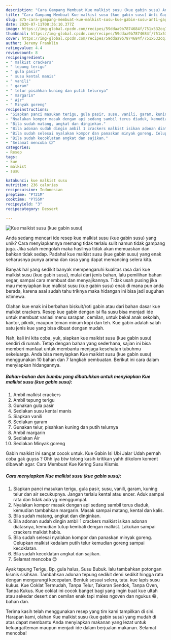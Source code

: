 ```yaml
---
description: "Cara Gampang Membuat Kue malkist susu (kue gabin susu) Anti Gagal"
title: "Cara Gampang Membuat Kue malkist susu (kue gabin susu) Anti Gagal"
slug: 875-cara-gampang-membuat-kue-malkist-susu-kue-gabin-susu-anti-gagal
date: 2020-07-11T08:36:10.377Z
image: https://img-global.cpcdn.com/recipes/59ddaa9b7874684f/751x532cq70/kue-malkist-susu-kue-gabin-susu-foto-resep-utama.jpg
thumbnail: https://img-global.cpcdn.com/recipes/59ddaa9b7874684f/751x532cq70/kue-malkist-susu-kue-gabin-susu-foto-resep-utama.jpg
cover: https://img-global.cpcdn.com/recipes/59ddaa9b7874684f/751x532cq70/kue-malkist-susu-kue-gabin-susu-foto-resep-utama.jpg
author: Jeremy Franklin
ratingvalue: 4.4
reviewcount: 8
recipeingredient:
- " malkist crackers"
- " tepung terigu"
- " gula pasir"
- " susu kental manis"
- " vanili"
- " garam"
- " telur pisahkan kuning dan putih telurnya"
- " margarin"
- " Air"
- " Minyak goreng"
recipeinstructions:
- "Siapkan panci masukan terigu, gula pasir, susu, vanili, garam, kuning telur dan air secukupnya. Jangan terlalu kental atau encer. Aduk sampai rata dan tidak ada yg menggumpal."
- "Nyalakan kompor masak dengan api sedang sambil terus diaduk, kemudian tambahkan margarin. Masak sampai matang, kental dan kalis."
- "Bila sudah matang, angkat dan dinginkan."
- "Bila adonan sudah dingin ambil 1 crackers malkist isikan adonan diatasnya, kemudian tutup kembali dengan malkist. Lakukan sampai crackers malkist habis."
- "Bila sudah selesai nyalakan kompor dan panaskan minyak goreng. Celupkan malkist kedalam putih telur kemudian goreng sampai kecoklatan."
- "Bila sudah kecoklatan angkat dan sajikan."
- "Selamat mencoba 😊"
categories:
- Resep
tags:
- kue
- malkist
- susu

katakunci: kue malkist susu 
nutrition: 236 calories
recipecuisine: Indonesian
preptime: "PT21M"
cooktime: "PT55M"
recipeyield: "3"
recipecategory: Dessert

---
```



![Kue malkist susu (kue gabin susu)](https://img-global.cpcdn.com/recipes/59ddaa9b7874684f/751x532cq70/kue-malkist-susu-kue-gabin-susu-foto-resep-utama.jpg)

Anda sedang mencari ide resep kue malkist susu (kue gabin susu) yang unik? Cara menyiapkannya memang tidak terlalu sulit namun tidak gampang juga. Jika salah mengolah maka hasilnya tidak akan memuaskan dan bahkan tidak sedap. Padahal kue malkist susu (kue gabin susu) yang enak seharusnya punya aroma dan rasa yang dapat memancing selera kita.

Banyak hal yang sedikit banyak mempengaruhi kualitas rasa dari kue malkist susu (kue gabin susu), mulai dari jenis bahan, lalu pemilihan bahan segar, sampai cara membuat dan menyajikannya. Tidak usah pusing jika mau menyiapkan kue malkist susu (kue gabin susu) enak di mana pun anda berada, karena asal sudah tahu triknya maka hidangan ini bisa jadi suguhan istimewa.

Olahan kue enak ini berbahan biskuit/roti gabin atau dari bahan dasar kue malkist crackers. Resep kue gabin dengan isi fla susu bisa menjadi ide untuk membuat variasi menu sarapan, cemilan, untuk bekal anak sekolah, kantor, piknik, maupun teman minum kopi dan teh. Kue gabin adalah salah satu jenis kue yang bisa dibuat dengan mudah.


Nah, kali ini kita coba, yuk, siapkan kue malkist susu (kue gabin susu) sendiri di rumah. Tetap dengan bahan yang sederhana, sajian ini bisa memberi manfaat untuk membantu menjaga kesehatan tubuhmu sekeluarga. Anda bisa menyiapkan Kue malkist susu (kue gabin susu) menggunakan 10 bahan dan 7 langkah pembuatan. Berikut ini cara dalam menyiapkan hidangannya.

<!--inarticleads1-->

##### Bahan-bahan dan bumbu yang dibutuhkan untuk menyiapkan Kue malkist susu (kue gabin susu):

1. Ambil  malkist crackers
1. Ambil  tepung terigu
1. Gunakan  gula pasir
1. Sediakan  susu kental manis
1. Siapkan  vanili
1. Sediakan  garam
1. Gunakan  telur, pisahkan kuning dan putih telurnya
1. Ambil  margarin
1. Sediakan  Air
1. Sediakan  Minyak goreng


Gabin malkist ini sangat cocok untuk. Kue Gabin Isi Ubi Jalar Udah pernah coba gak guyss ? Ohh iya btw tolong kasih kritikan yahh dikolom koment dibawah agar. Cara Membuat Kue Kering Susu Kismis. 

<!--inarticleads2-->

##### Cara menyiapkan Kue malkist susu (kue gabin susu):

1. Siapkan panci masukan terigu, gula pasir, susu, vanili, garam, kuning telur dan air secukupnya. Jangan terlalu kental atau encer. Aduk sampai rata dan tidak ada yg menggumpal.
1. Nyalakan kompor masak dengan api sedang sambil terus diaduk, kemudian tambahkan margarin. Masak sampai matang, kental dan kalis.
1. Bila sudah matang, angkat dan dinginkan.
1. Bila adonan sudah dingin ambil 1 crackers malkist isikan adonan diatasnya, kemudian tutup kembali dengan malkist. Lakukan sampai crackers malkist habis.
1. Bila sudah selesai nyalakan kompor dan panaskan minyak goreng. Celupkan malkist kedalam putih telur kemudian goreng sampai kecoklatan.
1. Bila sudah kecoklatan angkat dan sajikan.
1. Selamat mencoba 😊


Ayak tepung Terigu, Bp, gula halus, Susu Bubuk. lalu tambahkan potongan kismis sisihkan. Tambahkan adonan tepung sedikit demi sedikit hingga rata dengan mengurangi kecepatan. Bentuk sesuai selera, tata. kue lapis susu kukus. Kue Coklat Termudah, Tanpa Telur, Takaran Sendok, Tanpa Oven, Tanpa Kukus. Kue coklat ini cocok banget bagi yang ingin buat kue ultah atau sekedar desert dan cemilan enak tapi males ngoven dan ngukus 😁, bahan dan. 

Terima kasih telah menggunakan resep yang tim kami tampilkan di sini. Harapan kami, olahan Kue malkist susu (kue gabin susu) yang mudah di atas dapat membantu Anda menyiapkan makanan yang lezat untuk keluarga/teman maupun menjadi ide dalam berjualan makanan. Selamat mencoba!
